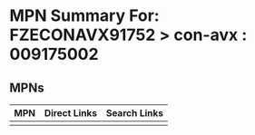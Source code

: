 



# MPN Summary For: FZECONAVX91752 > con-avx : 009175002

## MPNs
  

|MPN|Direct Links|Search Links|
| :--- | :--- | :--- |
||||
